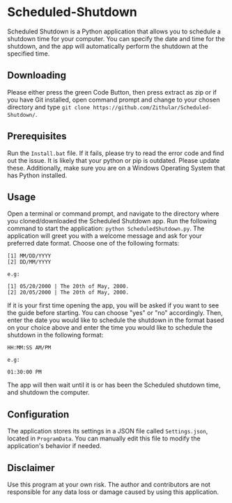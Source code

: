  # Scheduled-Shutdown
Scheduled Shutdown is a Python application that allows you to schedule a shutdown time for your computer. You can specify the date and time for the shutdown, and the app will automatically perform the shutdown at the specified time.

## Downloading
Please either press the green Code Button, then press extract as zip or if you have Git installed, open command prompt and change to your chosen directory and type `git clone https://github.com/Zithular/Scheduled-Shutdown/`.

## Prerequisites
Run the `Install.bat` file. If it fails, please try to read the error code and find out the issue. It is likely that your python or pip is outdated. Please update these. Additionally, make sure you are on a Windows Operating System that has Python installed.

## Usage
Open a terminal or command prompt, and navigate to the directory where you cloned/downloaded the Scheduled Shutdown app. Run the following command to start the application: `python ScheduledShutdown.py`. The application will greet you with a welcome message and ask for your preferred date format. Choose one of the following formats:
```
[1] MM/DD/YYYY
[2] DD/MM/YYYY

e.g:

[1] 05/20/2000 | The 20th of May, 2000.
[2] 20/05/2000 | The 20th of May, 2000.
```
If it is your first time opening the app, you will be asked if you want to see the guide before starting. You can choose "yes" or "no" accordingly. Then, enter the date you would like to schedule the shutdown in the format based on your choice above and enter the time you would like to schedule the shutdown in the following format:
```
HH:MM:SS AM/PM

e.g:

01:30:00 PM
```
The app will then wait until it is or has been the Scheduled shutdown time, and shutdown the computer.

## Configuration
The application stores its settings in a JSON file called `Settings.json`, located in `ProgramData`. You can manually edit this file to modify the application's behavior if needed.

## Disclaimer
Use this program at your own risk. The author and contributors are not responsible for any data loss or damage caused by using this application.
